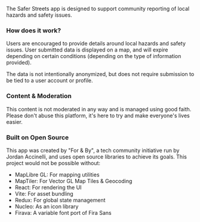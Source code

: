 The Safer Streets app is designed to support community reporting of local hazards and safety issues.

### How does it work?

Users are encouraged to provide details around local hazards and safety issues. User submitted data is displayed on a map, and will expire depending on certain conditions (depending on the type of information provided).

The data is not intentionally anonymized, but does not require submission to be tied to a user account or profile.

### Content & Moderation

This content is not moderated in any way and is managed using good faith. Please don't abuse this platform, it's here to try and make everyone's lives easier.

### Built on Open Source

This app was created by "For & By", a tech community initiative run by Jordan Accinelli, and uses open source libraries to achieve its goals. This project would not be possible without:

- MapLibre GL: For mapping utilities
- MapTiler: For Vector GL Map Tiles & Geocoding
- React: For rendering the UI
- Vite: For asset bundling
- Redux: For global state management
- Nucleo: As an icon library
- Firava: A variable font port of Fira Sans
